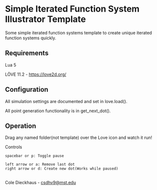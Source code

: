 # Simple Iterated Function System Illustrator Template
Some simple iterated function systems template to create unique iterated function systems quickly.


## Requirements
Lua 5

LÖVE 11.2 - https://love2d.org/


## Configuration
All simulation settings are documented and set in love.load().

All point generation functionality is in get_next_dot().


## Operation
Drag any named folder(not template) over the Love icon and watch it run!

Controls
    
	spacebar or p: Toggle pause
	
	left arrow or a: Remove last dot
	right arrow or d: Create new dot(Works while paused)
	
## 
Cole Dieckhaus - csdhv9@mst.edu
